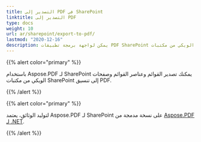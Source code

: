```yaml
---
title: التصدير إلى PDF في SharePoint
linktitle: التصدير إلى PDF
type: docs
weight: 10
url: ar/sharepoint/export-to-pdf/
lastmod: "2020-12-16"
description: يمكن لواجهة برمجة تطبيقات PDF SharePoint تصدير القوائم وعناصر القوائم وصفحات الويكي من مكتبات SharePoint إلى تنسيق PDF.
---
```


{{% alert color="primary" %}}

باستخدام Aspose.PDF لـ SharePoint يمكنك تصدير القوائم وعناصر القوائم وصفحات الويكي من مكتبات SharePoint إلى تنسيق PDF.

{{% /alert %}}

{{% alert color="primary" %}}

لتوليد الوثائق، يعتمد Aspose.PDF لـ SharePoint على نسخة مدمجة من [Aspose.PDF لـ .NET](http://www.aspose.com/categories/.net-components/aspose.pdf-for-.net/default.aspx).

{{% /alert %}}